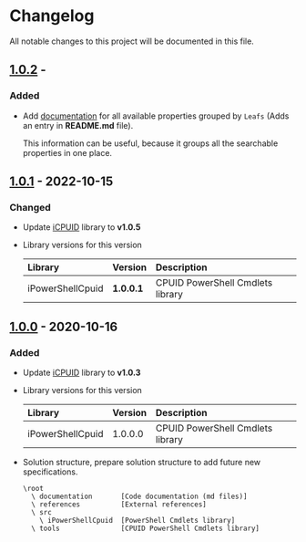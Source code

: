 ﻿# Changelog
All notable changes to this project will be documented in this file.

## [1.0.2] - 

### Added

 - Add [documentation] for all available properties grouped by ```Leafs``` (Adds an entry in **README.md** file).
 
   This information can be useful, because it groups all the searchable properties in one place.

## [1.0.1] - 2022-10-15

### Changed

 - Update [iCPUID] library to **v1.0.5**
 
 - Library versions for this version
  
   |Library|Version|Description|
   |:------|:------|:----------|
   | iPowerShellCpuid | **1.0.0.1** | CPUID PowerShell Cmdlets library |

## [1.0.0] - 2020-10-16

### Added

 - Update [iCPUID] library to **v1.0.3**
  
 - Library versions for this version
  
   |Library|Version|Description|
   |:------|:------|:----------|
   | iPowerShellCpuid | 1.0.0.0 | CPUID PowerShell Cmdlets library |

- Solution structure, prepare solution structure to add future new specifications.

      \root
        \ documentation       [Code documentation (md files)]
        \ references          [External references]
        \ src
          \ iPowerShellCpuid  [PowerShell Cmdlets library] 
        \ tools               [CPUID PowerShell Cmdlets library]

[1.0.2]: https://github.com/iAJTin/iPoserShellCpuid/releases/tag/v1.0.2
[1.0.1]: https://github.com/iAJTin/iPoserShellCpuid/releases/tag/v1.0.1
[1.0.0]: https://github.com/iAJTin/iPoserShellCpuid/releases/tag/v1.0.0

[iCPUID]: https://github.com/iAJTin/iCPUID
[documentation]: ./documentation/iCPUID/Cpuid.AvailableLeafs.md

